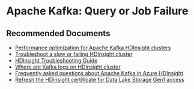 <properties
    pageTitle="Kafka: Query or Job failure"
    description="TSG / How-to for know scenario"
    service="microsoft.hdinsight"
    resource="clusters"
    authors="deeptivu"
    ms.author="deeptivu"
    displayOrder=""
    selfHelpType="Generic"
    supportTopicIds="32636471"
    resourceTags=""
    productPesIds="15078"
    cloudEnvironments="public, Fairfax, usnat, ussec"
    articleId="hdinsight-kafka-queryjob-failure"
	ownershipId="AzureData_HDInsight"
/>
# Apache Kafka: Query or Job Failure

## **Recommended Documents**

* [Performance optimization for Apache Kafka HDInsight clusters](https://docs.microsoft.com/azure/hdinsight/storm/apache-troubleshoot-storm)
* [Troubleshoot a slow or failing HDInsight cluster](https://docs.microsoft.com/azure/hdinsight/hdinsight-troubleshoot-failed-cluster)
* [HDInsight Troubleshooting Guide](https://docs.microsoft.com/azure/hdinsight/hdinsight-troubleshoot-guide)
* [Where are Kafka logs on HDInsight cluster](https://hdinsight.github.io/kafka/kafka-logs.html)
* [Frequently asked questions about Apache Kafka in Azure HDInsight](https://docs.microsoft.com/azure/hdinsight/kafka/kafka-faq)
* [Refresh the HDInsight certificate for Data Lake Storage Gen1 access](https://docs.microsoft.com/azure/hdinsight/hdinsight-hadoop-use-data-lake-store?toc=/azure/hdinsight/hadoop/TOC.json&bc=/azure/bread/toc.json#refresh-the-hdinsight-certificate-for-data-lake-storage-gen1-access)
